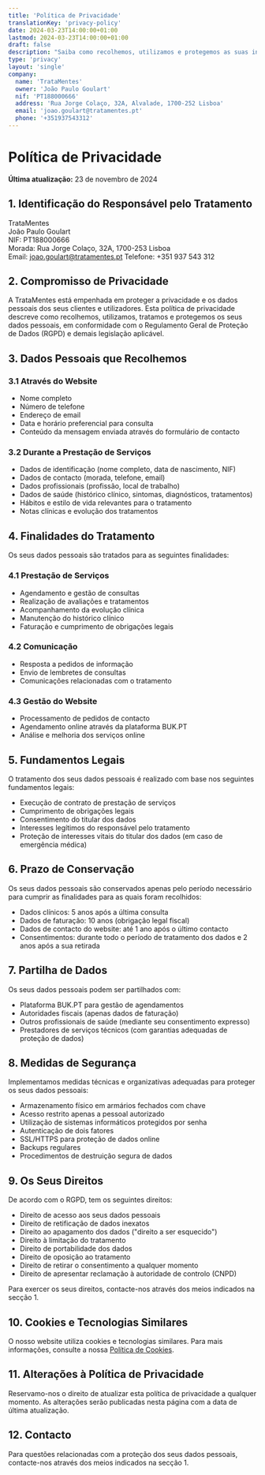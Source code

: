 ```yaml
---
title: 'Política de Privacidade'
translationKey: 'privacy-policy'
date: 2024-03-23T14:00:00+01:00
lastmod: 2024-03-23T14:00:00+01:00
draft: false
description: "Saiba como recolhemos, utilizamos e protegemos as suas informações pessoais de acordo com o nosso compromisso com a privacidade e a segurança dos dados." 
type: 'privacy'
layout: 'single'
company:
  name: 'TrataMentes'
  owner: 'João Paulo Goulart'
  nif: 'PT188000666'
  address: 'Rua Jorge Colaço, 32A, Alvalade, 1700-252 Lisboa'
  email: 'joao.goulart@tratamentes.pt'
  phone: '+351937543312'
---
```


# Política de Privacidade

**Última atualização:** 23 de novembro de 2024

## 1. Identificação do Responsável pelo Tratamento

TrataMentes  
João Paulo Goulart  
NIF: PT188000666  
Morada: Rua Jorge Colaço, 32A, 1700-253 Lisboa  
Email: joao.goulart@tratamentes.pt
Telefone: +351 937 543 312

## 2. Compromisso de Privacidade

A TrataMentes está empenhada em proteger a privacidade e os dados pessoais dos seus clientes e utilizadores. Esta política de privacidade descreve como recolhemos, utilizamos, tratamos e protegemos os seus dados pessoais, em conformidade com o Regulamento Geral de Proteção de Dados (RGPD) e demais legislação aplicável.

## 3. Dados Pessoais que Recolhemos

### 3.1 Através do Website

- Nome completo
- Número de telefone
- Endereço de email
- Data e horário preferencial para consulta
- Conteúdo da mensagem enviada através do formulário de contacto

### 3.2 Durante a Prestação de Serviços

- Dados de identificação (nome completo, data de nascimento, NIF)
- Dados de contacto (morada, telefone, email)
- Dados profissionais (profissão, local de trabalho)
- Dados de saúde (histórico clínico, sintomas, diagnósticos, tratamentos)
- Hábitos e estilo de vida relevantes para o tratamento
- Notas clínicas e evolução dos tratamentos

## 4. Finalidades do Tratamento

Os seus dados pessoais são tratados para as seguintes finalidades:

### 4.1 Prestação de Serviços

- Agendamento e gestão de consultas
- Realização de avaliações e tratamentos
- Acompanhamento da evolução clínica
- Manutenção do histórico clínico
- Faturação e cumprimento de obrigações legais

### 4.2 Comunicação

- Resposta a pedidos de informação
- Envio de lembretes de consultas
- Comunicações relacionadas com o tratamento

### 4.3 Gestão do Website

- Processamento de pedidos de contacto
- Agendamento online através da plataforma BUK.PT
- Análise e melhoria dos serviços online

## 5. Fundamentos Legais

O tratamento dos seus dados pessoais é realizado com base nos seguintes fundamentos legais:

- Execução de contrato de prestação de serviços
- Cumprimento de obrigações legais
- Consentimento do titular dos dados
- Interesses legítimos do responsável pelo tratamento
- Proteção de interesses vitais do titular dos dados (em caso de emergência médica)

## 6. Prazo de Conservação

Os seus dados pessoais são conservados apenas pelo período necessário para cumprir as finalidades para as quais foram recolhidos:

- Dados clínicos: 5 anos após a última consulta
- Dados de faturação: 10 anos (obrigação legal fiscal)
- Dados de contacto do website: até 1 ano após o último contacto
- Consentimentos: durante todo o período de tratamento dos dados e 2 anos após a sua retirada

## 7. Partilha de Dados

Os seus dados pessoais podem ser partilhados com:

- Plataforma BUK.PT para gestão de agendamentos
- Autoridades fiscais (apenas dados de faturação)
- Outros profissionais de saúde (mediante seu consentimento expresso)
- Prestadores de serviços técnicos (com garantias adequadas de proteção de dados)

## 8. Medidas de Segurança

Implementamos medidas técnicas e organizativas adequadas para proteger os seus dados pessoais:

- Armazenamento físico em armários fechados com chave
- Acesso restrito apenas a pessoal autorizado
- Utilização de sistemas informáticos protegidos por senha
- Autenticação de dois fatores
- SSL/HTTPS para proteção de dados online
- Backups regulares
- Procedimentos de destruição segura de dados

## 9. Os Seus Direitos

De acordo com o RGPD, tem os seguintes direitos:

- Direito de acesso aos seus dados pessoais
- Direito de retificação de dados inexatos
- Direito ao apagamento dos dados ("direito a ser esquecido")
- Direito à limitação do tratamento
- Direito de portabilidade dos dados
- Direito de oposição ao tratamento
- Direito de retirar o consentimento a qualquer momento
- Direito de apresentar reclamação à autoridade de controlo (CNPD)

Para exercer os seus direitos, contacte-nos através dos meios indicados na secção 1.

## 10. Cookies e Tecnologias Similares

O nosso website utiliza cookies e tecnologias similares. Para mais informações, consulte a nossa [Política de Cookies](/politica-de-cookies/).

## 11. Alterações à Política de Privacidade

Reservamo-nos o direito de atualizar esta política de privacidade a qualquer momento. As alterações serão publicadas nesta página com a data de última atualização.

## 12. Contacto

Para questões relacionadas com a proteção dos seus dados pessoais, contacte-nos através dos meios indicados na secção 1.

